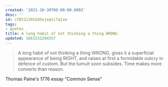```yaml
---
created: '2021-10-30T00:00:00.000Z'
desc: ''
id: cf8t2i2kh2d5ejeqti7q1xm
tags:
- quotes
title: A long habit of not thinking a thing WRONG
updated: 1661531294357
---
```

   
> A long habit of not thinking a thing WRONG, gives it a superficial appearance of being RIGHT, and raises at first a formidable outcry in defence of custom. But the tumult soon subsides. Time makes more converts than reason.   
   
Thomas Paine's 1776 essay “Common Sense”